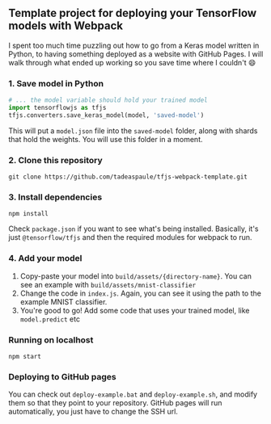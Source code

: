 ## Template project for deploying your TensorFlow models with Webpack

I spent too much time puzzling out how to go from a Keras model written in Python, to having something deployed as a website with GitHub Pages. I will walk through what ended up working so you save time where I couldn't :smile:

### 1. Save model in Python
```python
# ... the model variable should hold your trained model
import tensorflowjs as tfjs
tfjs.converters.save_keras_model(model, 'saved-model')
```
This will put a ```model.json``` file into the ```saved-model``` folder, along with shards that hold the weights. You will use this folder in a moment.

### 2. Clone this repository
```
git clone https://github.com/tadeaspaule/tfjs-webpack-template.git
```

### 3. Install dependencies
```
npm install
```
Check ```package.json``` if you want to see what's being installed. Basically, it's just ```@tensorflow/tfjs``` and then the required modules for webpack to run.

### 4. Add your model
1. Copy-paste your model into ```build/assets/{directory-name}```. You can see an example with ```build/assets/mnist-classifier```
2. Change the code in ```index.js```. Again, you can see it using the path to the example MNIST classifier.
3. You're good to go! Add some code that uses your trained model, like ```model.predict``` etc

### Running on localhost
```npm start```

### Deploying to GitHub pages
You can check out ```deploy-example.bat``` and ```deploy-example.sh```, and modify them so that they point to your repository. GitHub pages will run automatically, you just have to change the SSH url.
